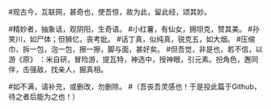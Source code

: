 #观古今，互联网，甚奇也，使吾惊，故为此，留此经，颂其妙。

#精妙者，抽象话，观阴阳，生奇语。
#小红薯，有仙女，拥坦克，赞其美。
#孙笑川，如尸体；但狮忆，丧考妣。
#话丁真，似纯真，锐克五，如大烟。
#压缩巾，拆一包，泡一包，擦一擦，脚与面，甚好矣。
#但吾觉，非是也，若不信，以游《原》 ：米自研，冒险游，提瓦特，神选中，授神眼，引元素。扮角色，邂同伴，击强敌，找亲人，掘真相。

#如不满，请补充，或删改，勿删除。
#（吾丧吾灵感也！于是投此篇于Github，待之者后能为之也！）

